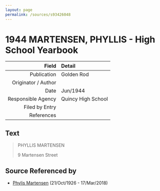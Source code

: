 ```yaml
---
layout: page
permalink: /sources/s93426048
---
```


# 1944 MARTENSEN, PHYLLIS - High School Yearbook

Field | Detail
---:|:---
Publication | Golden Rod
Originator / Author | 
Date | Jun/1944
Responsible Agency | Quincy High School
Filed by Entry | 
References | 

## Text

> PHYLLIS MARTENSEN
>
> 9 Martensen Street
>

## Source Referenced by

* [Phylis Martensen](../people/@56344636@-phylis-martensen-b1926-10-21-d2018-3-17.md) (21/Oct/1926 - 17/Mar/2018)
